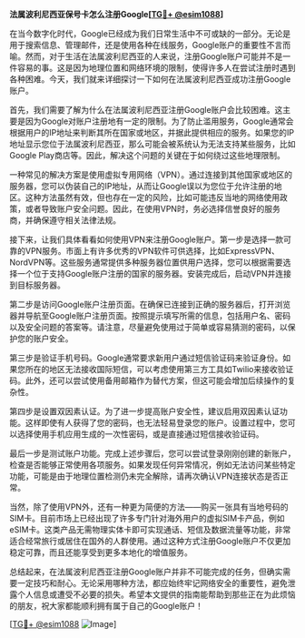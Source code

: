 **法属波利尼西亚保号卡怎么注册Google[[TG💪+ @esim1088](https://t.me/s/esim1088)]**

在当今数字化时代，Google已经成为我们日常生活中不可或缺的一部分。无论是用于搜索信息、管理邮件，还是使用各种在线服务，Google账户的重要性不言而喻。然而，对于生活在法属波利尼西亚的人来说，注册Google账户可能并不是一件容易的事。这是因为地理位置和网络环境的限制，使得许多人在尝试注册时遇到各种困难。今天，我们就来详细探讨一下如何在法属波利尼西亚成功注册Google账户。

首先，我们需要了解为什么在法属波利尼西亚注册Google账户会比较困难。这主要是因为Google对账户注册地有一定的限制。为了防止滥用服务，Google通常会根据用户的IP地址来判断其所在国家或地区，并据此提供相应的服务。如果您的IP地址显示您位于法属波利尼西亚，那么可能会被系统认为无法支持某些服务，比如Google Play商店等。因此，解决这个问题的关键在于如何绕过这些地理限制。

一种常见的解决方案是使用虚拟专用网络（VPN）。通过连接到其他国家或地区的服务器，您可以伪装自己的IP地址，从而让Google误以为您位于允许注册的地区。这种方法虽然有效，但也存在一定的风险，比如可能违反当地的网络使用政策，或者导致账户安全问题。因此，在使用VPN时，务必选择信誉良好的服务商，并确保遵守相关法律法规。

接下来，让我们具体看看如何使用VPN来注册Google账户。第一步是选择一款可靠的VPN服务。市面上有许多优秀的VPN软件可供选择，比如ExpressVPN、NordVPN等。这些服务通常提供多种服务器位置供用户选择，您可以根据需要选择一个位于支持Google账户注册的国家的服务器。安装完成后，启动VPN并连接到目标服务器。

第二步是访问Google账户注册页面。在确保已连接到正确的服务器后，打开浏览器并导航至Google账户注册页面。按照提示填写所需的信息，包括用户名、密码以及安全问题的答案等。请注意，尽量避免使用过于简单或容易猜测的密码，以保护您的账户安全。

第三步是验证手机号码。Google通常要求新用户通过短信验证码来验证身份。如果您所在的地区无法接收国际短信，可以考虑使用第三方工具如Twilio来接收验证码。此外，还可以尝试使用备用邮箱作为替代方案，但这可能会增加后续操作的复杂性。

第四步是设置双因素认证。为了进一步提高账户安全性，建议启用双因素认证功能。这样即使有人获得了您的密码，也无法轻易登录您的账户。设置过程中，您可以选择使用手机应用生成的一次性密码，或是直接通过短信接收验证码。

最后一步是测试账户功能。完成上述步骤后，您可以尝试登录刚刚创建的新账户，检查是否能够正常使用各项服务。如果发现任何异常情况，例如无法访问某些特定功能，可能是由于地理位置检测仍未完全解除，请再次确认VPN连接状态是否正常。

当然，除了使用VPN外，还有一种更为简便的方法——购买一张具有当地号码的SIM卡。目前市场上已经出现了许多专门针对海外用户的虚拟SIM卡产品，例如eSIM卡。这类产品无需物理实体卡即可实现通话、短信及数据流量等功能，非常适合经常旅行或居住在国外的人群使用。通过这种方式注册Google账户不仅更加稳定可靠，而且还能享受到更多本地化的增值服务。

总结起来，在法属波利尼西亚注册Google账户并非不可能完成的任务，但确实需要一定技巧和耐心。无论采用哪种方法，都应始终牢记网络安全的重要性，避免泄露个人信息或遭受不必要的损失。希望本文提供的指南能帮助到那些正在为此烦恼的朋友，祝大家都能顺利拥有属于自己的Google账户！

[[TG💪+ @esim1088](https://t.me/s/esim1088) ![Image](https://i.postimg.cc/4NQfJmqS/Snipaste-2025-05-13-00-14-12.png)]